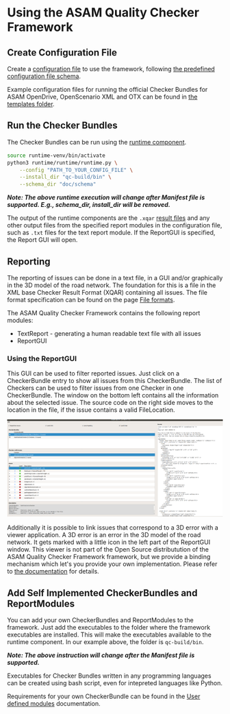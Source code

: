 <!---
Copyright 2023 CARIAD SE.

This Source Code Form is subject to the terms of the Mozilla
Public License, v. 2.0. If a copy of the MPL was not distributed
with this file, You can obtain one at https://mozilla.org/MPL/2.0/.
-->

# Using the ASAM Quality Checker Framework

## Create Configuration File

Create a [configuration file](file_formats.md) to use the framework, following [the predefined configuration file schema](https://github.com/asam-ev/qc-framework/blob/develop/doc/schema/config_format.xsd).

Example configuration files for running the official Checker Bundles for ASAM OpenDrive, OpenScenario XML and OTX can be found in [the templates folder](https://github.com/asam-ev/qc-framework/tree/develop/demo_pipeline/templates).

## Run the Checker Bundles

The Checker Bundles can be run using the [runtime component](../../runtime/README.md).

```bash
source runtime-venv/bin/activate
python3 runtime/runtime/runtime.py \
    --config "PATH_TO_YOUR_CONFIG_FILE" \
    --install_dir "qc-build/bin" \
    --schema_dir "doc/schema"
```

**_Note: The above runtime execution will change after Manifest file is supported. E.g., schema_dir, install_dir will be removed._**

The output of the runtime components are the `.xqar` [result files](file_formats.md) and any other output files from the specified report modules in the configuration file, such as `.txt` files for the text report module. If the ReportGUI is specified, the Report GUI will open.

## Reporting

The reporting of issues can be done in a text file, in a GUI and/or graphically
in the 3D model of the road network. The foundation for this is a file in the
XML base Checker Result Format (XQAR) containing all issues. The file format
specification can be found on the page [File formats](file_formats.md).

The ASAM Quality Checker Framework contains the following report modules:

- TextReport - generating a human readable text file with all issues
- ReportGUI

### Using the ReportGUI

This GUI can be used to filter reported issues. Just click on a CheckerBundle
entry to show all issues from this CheckerBundle. The list of Checkers can be
used to filter issues from one Checker in one CheckerBundle. The window on the
bottom left contains all the information about the selected issue. The source
code on the right side moves to the location in the file, if the issue contains
a valid FileLocation.

![Reporting GUI](images/reporting_gui.png)

Additionally it is possible to link issues that correspond to a 3D error with a
viewer application. A 3D error is an error in the 3D model of the road network.
It gets marked with a little icon in the left part of the ReportGUI window.
This viewer is not part of the Open Source distributution of the ASAM Quality
Checker Framework framework, but we provide a binding mechanism which let's you
provide your own implementation. Please refer to [the
documentation](viewer_interface.md) for details.

## Add Self Implemented CheckerBundles and ReportModules

You can add your own CheckerBundles and ReportModules to the framework.
Just add the executables to the folder where the framework executables are installed.
This will make the executables available to the runtime component.
In our example above, the folder is `qc-build/bin`.

**_Note: The above instruction will change after the Manifest file is supported._**

Executables for Checker Bundles written in any programming languages can be created using 
bash script, even for intepreted languages like Python.

Requirements for your own CheckerBundle can be found in the [User defined
modules](writing_user_defined_modules.md) documentation.
